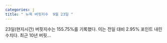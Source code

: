 ```yaml
---
categories: j
title: " 뉴욕 버핏지수  9월 23일 "
---
```

 23일(현지시간) 버핏지수는 155.75%를 기록했다. 이는 전일 대비 2.95% 포인트 내린 수치다. 최근 10년 버핏... 